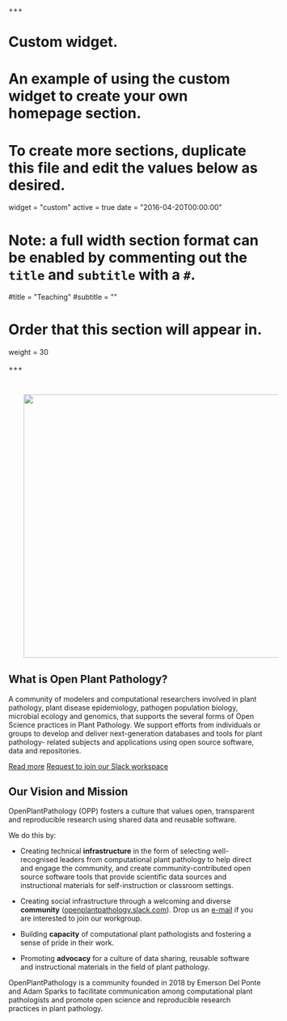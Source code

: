 +++
# Custom widget.
# An example of using the custom widget to create your own homepage section.
# To create more sections, duplicate this file and edit the values below as desired.
widget = "custom"
active = true
date = "2016-04-20T00:00:00"

# Note: a full width section format can be enabled by commenting out the `title` and `subtitle` with a `#`.
#title = "Teaching"
#subtitle = ""

# Order that this section will appear in.
weight = 30

+++

<img src = "/img/headers/opp-about.svg" width=520 align = left
style = "margin: 30px">

<h2> What is Open Plant Pathology?</h2>

<p>A community of modelers and computational researchers involved in plant
pathology, plant disease epidemiology, pathogen population biology, microbial
ecology and genomics, that supports the several forms of Open Science
practices in Plant Pathology. We support efforts from individuals or groups
to develop and deliver next-generation databases and tools for plant pathology-
related subjects and applications using open source software, data and
repositories.</p>

<p><a href="post/2018-01-08-first-post-community-call/" class="btn btn-primary
 btn-outline">Read more</a> <a href="mailto:openplantpathology@gmail.com"
 class="btn btn-primary btn-outline" subject= "Interested to join your Slack
Workgroup">Request to join our Slack workspace</a></p>

<h2>Our Vision and Mission</h2>

<p>OpenPlantPathology (OPP) fosters a culture that values open, transparent and
reproducible research using shared data and reusable software.</p>

<p>We do this by:</p>

<ul>
<li><p>Creating technical <strong>infrastructure</strong> in the form of
selecting well-recognised leaders from computational plant pathology to help
direct and engage the community, and create community-contributed open source
software tools that provide scientific data sources and instructional materials
for self-instruction or classroom settings.</p></li>

<li><p>Creating social infrastructure through a welcoming and diverse
<strong>community</strong> 
(<a href = "https://openplantpathology.slack.com" alt = "Open Plant Pathlogy Slack Workgroup" title = "Open Plant Pathology Slack Workgroup">openplantpathology.slack.com</a>).
Drop us an <a href = "mailto:openplantpathology@gmail.com" subject= "Interested
to join your Slack Workgroup">e-mail</a> if you are interested to join our
workgroup.</p></li>

<li><p>Building <strong>capacity</strong> of computational plant pathologists and
fostering a sense of pride in their work.</p></li>

<li><p>Promoting <strong>advocacy</strong> for a culture of data sharing, reusable
software and instructional materials in the field of plant pathology.</p></li>
</ul>

<p>OpenPlantPathology is a community founded in 2018 by Emerson Del Ponte and
Adam Sparks to facilitate communication among computational plant pathologists
and promote open science and reproducible research practices in plant
pathology.</p>
